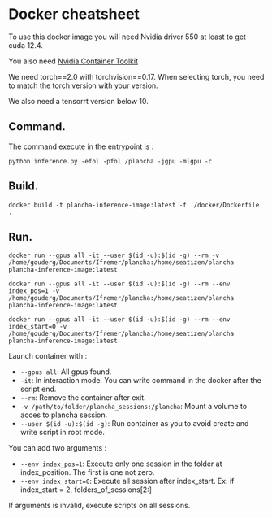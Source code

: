 # Docker cheatsheet

To use this docker image you will need Nvidia driver 550 at least to get cuda 12.4.

You also need [Nvidia Container Toolkit](https://docs.nvidia.com/datacenter/cloud-native/container-toolkit/latest/install-guide.html)  

We need torch==2.0 with torchvision==0.17. When selecting torch, you need to match the torch version with your version.

We also need a tensorrt version below 10.

## Command.

The command execute in the entrypoint is :

`python inference.py -efol -pfol /plancha -jgpu -mlgpu -c`


## Build.

`docker build -t plancha-inference-image:latest -f ./docker/Dockerfile .`

## Run.

`docker run --gpus all -it --user $(id -u):$(id -g) --rm -v /home/gouderg/Documents/Ifremer/plancha:/home/seatizen/plancha plancha-inference-image:latest`

`docker run --gpus all -it --user $(id -u):$(id -g) --rm --env index_pos=1 -v /home/gouderg/Documents/Ifremer/plancha:/home/seatizen/plancha plancha-inference-image:latest`

`docker run --gpus all -it --user $(id -u):$(id -g) --rm --env index_start=0 -v  /home/gouderg/Documents/Ifremer/plancha:/home/seatizen/plancha plancha-inference-image:latest`

Launch container with :
* `--gpus all`: All gpus found.
* `-it`: In interaction mode. You can write command in the docker after the script end.
* `--rm`: Remove the container after exit.
* `-v /path/to/folder/plancha_sessions:/plancha`: Mount a volume to acces to plancha session.
* `--user $(id -u):$(id -g)`: Run container as you to avoid create and write script in root mode.

You can add two arguments :
* `--env index_pos=1`: Execute only one session in the folder at index_position. The first is one not zero.
* `--env index_start=0`: Execute all session after index_start. Ex: if index_start = 2, folders_of_sessions[2:]

If arguments is invalid, execute scripts on all sessions.